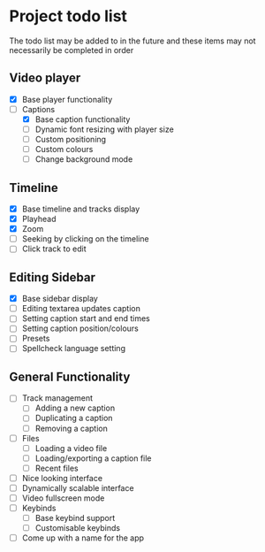 # Project todo list

The todo list may be added to in the future and these items may not necessarily be completed in order

## Video player
- [x] Base player functionality
- [ ] Captions
  - [x] Base caption functionality
  - [ ] Dynamic font resizing with player size
  - [ ] Custom positioning
  - [ ] Custom colours
  - [ ] Change background mode

## Timeline
- [x] Base timeline and tracks display
- [x] Playhead
- [x] Zoom
- [ ] Seeking by clicking on the timeline
- [ ] Click track to edit

## Editing Sidebar
- [x] Base sidebar display
- [ ] Editing textarea updates caption
- [ ] Setting caption start and end times
- [ ] Setting caption position/colours
- [ ] Presets
- [ ] Spellcheck language setting

## General Functionality
- [ ] Track management
  - [ ] Adding a new caption
  - [ ] Duplicating a caption
  - [ ] Removing a caption
- [ ] Files
  - [ ] Loading a video file
  - [ ] Loading/exporting a caption file
  - [ ] Recent files
- [ ] Nice looking interface
- [ ] Dynamically scalable interface
- [ ] Video fullscreen mode
- [ ] Keybinds
  - [ ] Base keybind support
  - [ ] Customisable keybinds
- [ ] Come up with a name for the app